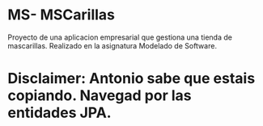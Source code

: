 # MS- MSCarillas
 Proyecto de una aplicacion empresarial que gestiona una tienda de mascarillas. Realizado en la asignatura Modelado de Software.
 # Disclaimer: Antonio sabe que estais copiando. Navegad por las entidades JPA.
